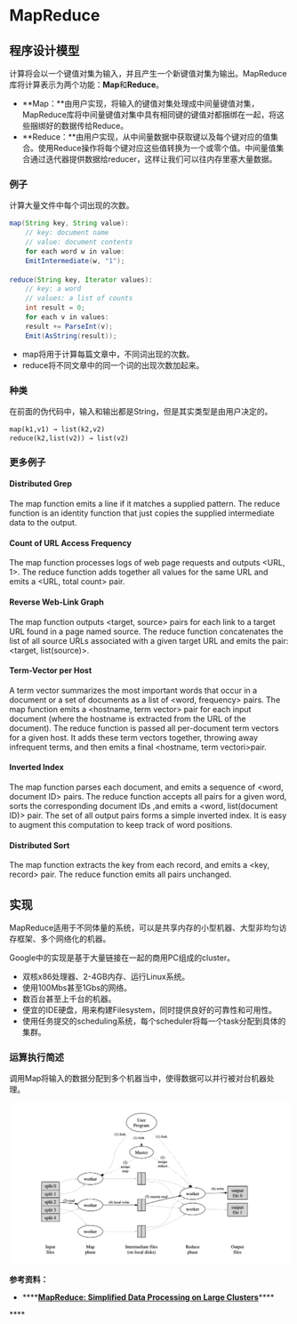 # MapReduce

## 程序设计模型

计算将会以一个键值对集为输入，并且产生一个新键值对集为输出。MapReduce库将计算表示为两个功能：**Map**和**Reduce**。

* **Map：**由用户实现，将输入的键值对集处理成中间量键值对集，MapReduce库将中间量键值对集中具有相同键的键值对都捆绑在一起，将这些捆绑好的数据传给Reduce。
* **Reduce：**由用户实现，从中间量数据中获取键以及每个键对应的值集合。使用Reduce操作将每个键对应这些值转换为一个或零个值。中间量值集合通过迭代器提供数据给reducer，这样让我们可以往内存里塞大量数据。

### 例子

计算大量文件中每个词出现的次数。

```java
map(String key, String value):
    // key: document name
    // value: document contents
    for each word w in value:
    EmitIntermediate(w, "1");

reduce(String key, Iterator values):
    // key: a word
    // values: a list of counts
    int result = 0;
    for each v in values:
    result += ParseInt(v);
    Emit(AsString(result));
```

* map将用于计算每篇文章中，不同词出现的次数。
* reduce将不同文章中的同一个词的出现次数加起来。

### 种类

在前面的伪代码中，输入和输出都是String，但是其实类型是由用户决定的。

```text
map(k1,v1) → list(k2,v2)
reduce(k2,list(v2)) → list(v2)
```

### 更多例子

#### Distributed Grep

The map function emits a line if it matches a supplied pattern. The reduce function is an identity function that just copies the supplied intermediate data to the output.

#### Count of URL Access Frequency

The map function processes logs of web page requests and outputs &lt;URL, 1&gt;. The reduce function adds together all values for the same URL and emits a &lt;URL, total count&gt; pair.

#### Reverse Web-Link Graph

The map function outputs &lt;target, source&gt; pairs for each link to a target URL found in a page named source. The reduce function concatenates the list of all source URLs associated with a given target URL and emits the pair: &lt;target, list\(source\)&gt;.

#### Term-Vector per Host

A term vector summarizes the most important words that occur in a document or a set of documents as a list of &lt;word, frequency&gt; pairs. The map function emits a &lt;hostname, term vector&gt; pair for each input document \(where the hostname is extracted from the URL of the document\). The reduce function is passed all per-document term vectors for a given host. It adds these term vectors together, throwing away infrequent terms, and then emits a final &lt;hostname, term vectori&gt;pair.

#### Inverted Index

The map function parses each document, and emits a sequence of &lt;word, document ID&gt; pairs. The reduce function accepts all pairs for a given word, sorts the corresponding document IDs ,and emits a &lt;word, list\(document ID\)&gt; pair. The set of all output pairs forms a simple inverted index. It is easy to augment this computation to keep track of word positions.

#### Distributed Sort

The map function extracts the key from each record, and emits a &lt;key, record&gt; pair. The reduce function emits all pairs unchanged. 

## 实现

MapReduce适用于不同体量的系统，可以是共享内存的小型机器、大型非均匀访存框架、多个网络化的机器。

Google中的实现是基于大量链接在一起的商用PC组成的cluster。

* 双核x86处理器、2-4GB内存、运行Linux系统。
* 使用100Mbs甚至1Gbs的网络。
* 数百台甚至上千台的机器。
* 便宜的IDE硬盘，用来构建Filesystem，同时提供良好的可靠性和可用性。
* 使用任务提交的scheduling系统，每个scheduler将每一个task分配到具体的集群。

### 运算执行简述

调用Map将输入的数据分配到多个机器当中，使得数据可以并行被对台机器处理。

![](../../../.gitbook/assets/jie-ping-20200901-xia-wu-2.54.22.png)



**参考资料：**

* \*\*\*\*[**MapReduce: Simplified Data Processing on Large Clusters**](http://static.googleusercontent.com/media/research.google.com/zh-CN/us/archive/mapreduce-osdi04.pdf)\*\*\*\*

\*\*\*\*

